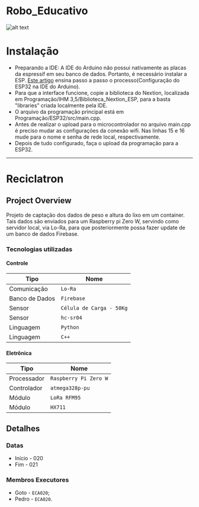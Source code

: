 # Robo_Educativo
![alt text](https://enginoeducation.com/wp-content/uploads/2019/01/43.png)

# Instalação
- Preparando a IDE: A IDE do Arduino não possui nativamente as placas da espressif em seu banco de dados. Portanto, é necessário instalar a ESP. [Este artigo](https://www.usinainfo.com.br/blog/programar-esp32-com-a-ide-arduino-tutorial-completo/) ensina passo a passo o processo(Configuração do ESP32 na IDE do Arduino). 
- Para que a interface funcione, copie a biblioteca do Nextion, localizada em Programação/IHM 3,5/Biblioteca_Nextion_ESP, para a basta "libraries" criada localmente pela IDE.
- O arquivo da programação principal está em Programação/ESP32/src/main.cpp. 
- Antes de realizar o upload para o microcontrolador no arquivo main.cpp é preciso mudar as configurações da conexão wifi. Nas linhas 15 e 16 mude para o nome e senha de rede local, respectivamente.
- Depois de tudo configurado, faça o upload da programação para a ESP32.

-------------------------------------------------------------------------------------------------------------------

# Reciclatron 

## Project Overview 
Projeto de captação dos dados de peso e altura do lixo em um container. Tais dados são enviados para um Raspberry pi Zero W, servindo como servidor local, via Lo-Ra, para que posteriormente possa fazer update de um banco de dados Firebase.

### Tecnologias utilizadas

#### Controle 

|Tipo|Nome|
|----|----|
|Comunicação|`Lo-Ra`|
|Banco de Dados|`Firebase`|
|Sensor|`Célula de Carga - 50Kg`|
|Sensor|`hc-sr04`|
|Linguagem|`Python`|
|Linguagem|`C++`|


#### Eletrônica 

|Tipo|Nome|
|----|----|
|Processador|`Raspberry Pi Zero W`|
|Controlador|`atmega328p-pu`|
|Módulo|`LoRa RFM95`|
|Módulo|`HX711`|


## Detalhes

### Datas
- Início - 020
- Fim - 021
### Membros Executores 
- Goto - `ECA020`;
- Pedro - `ECA020`.

